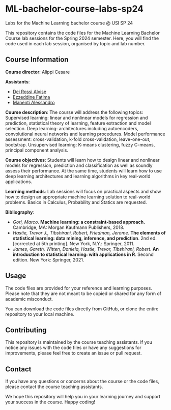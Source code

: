# ML-bachelor-course-labs-sp24
Labs for the Machine Learning bachelor course @ USI SP 24

This repository contains the code files for the Machine Learning Bachelor Course lab sessions for the Spring 2024 semester. Here, you will find the code used in each lab session, organised by topic and lab number.

## Course Information

**Course director**: Alippi Cesare

**Assistants**:

- [Dei Rossi Alvise](mailto:alvise.dei.rossi@usi.ch)
- [Ezzeddine Fatima](mailto:fatima.ezzeddine@usi.ch)
- [Manenti Alessandro](mailto:alessandro.manenti@usi.ch)

**Course description**: The course will address the following topics: Supervised learning: linear and nonlinear models for regression and prediction, statistical theory of learning, feature extraction and model selection. Deep learning: architectures including autoencoders, convolutional neural networks and learning procedures. Model performance assessment: cross-validation, k-fold cross-validation, leave-one-out, bootstrap. Unsupervised learning: K-means clustering, fuzzy C-means, principal component analysis.

**Course objectives**: Students will learn how to design linear and nonlinear models for regression, prediction and classification as well as soundly assess their performance. At the same time, students will learn how to use deep learning architectures and learning algorithms in key real-world applications.

**Learning methods**: Lab sessions will focus on practical aspects and show how to design an appropriate machine learning solution to real-world problems. Basics in Calculus, Probability and Statics are requested.

**Bibliography**:

- *Gori, Marco*. **Machine learning: a constraint-based approach.** Cambridge, MA: Morgan Kaufmann Publishers, 2018.
- *Hastie, Trevor J., Tibshirani, Robert, Friedman, Jerome*. **The elements of statistical learning: data mining, inference, and prediction**. 2nd ed. [corrected at 5th printing]. New York, N.Y.: Springer, 2011.
- *James, Gareth, Witten, Daniela, Hastie, Trevor, Tibshirani, Robert*. **An introduction to statistical learning: with applications in R**. Second edition. New York: Springer, 2021.

## Usage

The code files are provided for your reference and learning purposes. Please note that they are not meant to be copied or shared for any form of academic misconduct.

You can download the code files directly from GitHub, or clone the entire repository to your local machine.

## Contributing

This repository is maintained by the course teaching assistants. If you notice any issues with the code files or have any suggestions for improvements, please feel free to create an issue or pull request.

## Contact

If you have any questions or concerns about the course or the code files, please contact the course teaching assistants.

We hope this repository will help you in your learning journey and support your success in the course. Happy coding!
